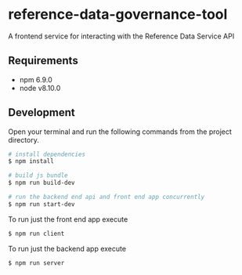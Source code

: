 # reference-data-governance-tool
A frontend service for interacting with the Reference Data Service API

## Requirements
* npm 6.9.0
* node v8.10.0

## Development
Open your terminal and run the following commands from the project directory.

```bash
# install dependencies
$ npm install

# build js bundle
$ npm run build-dev

# run the backend end api and front end app concurrently
$ npm run start-dev
```

To run just the front end app execute
```bash
$ npm run client
```

To run just the backend app execute
```bash
$ npm run server
```
